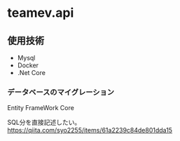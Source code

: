 # teamev.api

## 使用技術
* Mysql
* Docker
* .Net Core

### データベースのマイグレーション
Entity FrameWork Core

SQL分を直接記述したい。
https://qiita.com/syo2255/items/61a2239c84de801dda15
